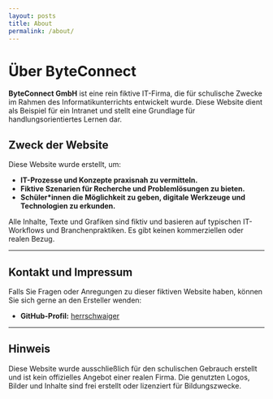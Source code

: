 ```yaml
---
layout: posts
title: About
permalink: /about/
---
```


# Über ByteConnect

**ByteConnect GmbH** ist eine rein fiktive IT-Firma, die für schulische Zwecke im Rahmen des Informatikunterrichts entwickelt wurde. Diese Website dient als Beispiel für ein Intranet und stellt eine Grundlage für handlungsorientiertes Lernen dar.

## Zweck der Website

Diese Website wurde erstellt, um:
- **IT-Prozesse und Konzepte praxisnah zu vermitteln.**
- **Fiktive Szenarien für Recherche und Problemlösungen zu bieten.**
- **Schüler*innen die Möglichkeit zu geben, digitale Werkzeuge und Technologien zu erkunden.**

Alle Inhalte, Texte und Grafiken sind fiktiv und basieren auf typischen IT-Workflows und Branchenpraktiken. Es gibt keinen kommerziellen oder realen Bezug.

---

## Kontakt und Impressum

Falls Sie Fragen oder Anregungen zu dieser fiktiven Website haben, können Sie sich gerne an den Ersteller wenden:

- **GitHub-Profil:** [herrschwaiger](https://github.com/herrschwaiger)

---

## Hinweis

Diese Website wurde ausschließlich für den schulischen Gebrauch erstellt und ist kein offizielles Angebot einer realen Firma. Die genutzten Logos, Bilder und Inhalte sind frei erstellt oder lizenziert für Bildungszwecke.
